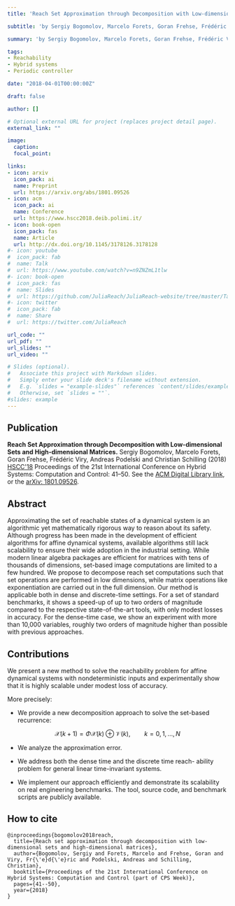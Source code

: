 ```yaml
---
title: 'Reach Set Approximation through Decomposition with Low-dimensional Sets and High-dimensional Matrices'

subtitle: 'by Sergiy Bogomolov, Marcelo Forets, Goran Frehse, Frédéric Viry, Andreas Podelski and Christian Schilling (2018)'

summary: 'by Sergiy Bogomolov, Marcelo Forets, Goran Frehse, Frédéric Viry, Andreas Podelski and Christian Schilling (2018)'

tags:
- Reachability
- Hybrid systems
- Periodic controller

date: "2018-04-01T00:00:00Z"

draft: false

author: []

# Optional external URL for project (replaces project detail page).
external_link: ""

image:
  caption:
  focal_point:

links:
- icon: arxiv
  icon_pack: ai
  name: Preprint
  url: https://arxiv.org/abs/1801.09526
- icon: acm
  icon_pack: ai
  name: Conference
  url: https://www.hscc2018.deib.polimi.it/
- icon: book-open
  icon_pack: fas
  name: Article
  url: http://dx.doi.org/10.1145/3178126.3178128
#- icon: youtube
#  icon_pack: fab
#  name: Talk
#  url: https://www.youtube.com/watch?v=n9ZNZmL1tlw
#- icon: book-open
#  icon_pack: fas
#  name: Slides
#  url: https://github.com/JuliaReach/JuliaReach-website/tree/master/Talks/EMBrake_MEMOCODE20
#- icon: twitter
#  icon_pack: fab
#  name: Share
#  url: https://twitter.com/JuliaReach

url_code: ""
url_pdf: ""
url_slides: ""
url_video: ""

# Slides (optional).
#   Associate this project with Markdown slides.
#   Simply enter your slide deck's filename without extension.
#   E.g. `slides = "example-slides"` references `content/slides/example-slides.md`.
#   Otherwise, set `slides = ""`.
#slides: example
---
```


## Publication

**Reach Set Approximation through Decomposition with Low-dimensional Sets and High-dimensional Matrices.** Sergiy Bogomolov, Marcelo Forets, Goran Frehse, Frédéric Viry, Andreas Podelski and Christian Schilling (2018) [HSCC'18](https://www.hscc2018.deib.polimi.it/) Proceedings of the 21st International Conference on Hybrid Systems: Computation and Control: 41–50. See the [ACM Digital Library link](http://dx.doi.org/10.1145/3178126.3178128), or the [arXiv: 1801.09526](https://arxiv.org/abs/1801.09526).

## Abstract

Approximating the set of reachable states of a dynamical system is an
algorithmic yet mathematically rigorous way to reason about its safety.
Although progress has been made in the development of efficient algorithms
for affine dynamical systems, available algorithms still lack scalability
to ensure their wide adoption in the industrial setting. While modern
linear algebra packages are efficient for matrices with tens of thousands
of dimensions, set-based image computations are limited to a few hundred.
We propose to decompose reach set computations such that set operations
are performed in low dimensions, while matrix operations like exponentiation
are carried out in the full dimension. Our method is applicable both in dense
and discrete-time settings. For a set of standard benchmarks, it shows a
speed-up of up to two orders of magnitude compared to the respective
state-of-the-art tools, with only modest losses in accuracy.
For the dense-time case, we show an experiment with more than 10,000
variables, roughly two orders of magnitude higher than possible with previous
approaches.

## Contributions

We present a new method to solve the reachability
problem for affine dynamical systems with nondeterministic inputs
and experimentally show that it is highly scalable under modest
loss of accuracy.

More precisely:

- We provide a new decomposition approach to solve the set-based recurrence:

$$
\mathcal{X}(k+1) = \Phi \mathcal{X}(k) \oplus \mathcal{V}(k),\qquad k = 0, 1,\ldots, N
$$

- We analyze the approximation error.

- We address both the dense time and the discrete time reach-
ability problem for general linear time-invariant systems.

- We implement our approach efficiently and demonstrate its
scalability on real engineering benchmarks. The tool, source
code, and benchmark scripts are publicly available.

## How to cite

```
@inproceedings{bogomolov2018reach,
  title={Reach set approximation through decomposition with low-dimensional sets and high-dimensional matrices},
  author={Bogomolov, Sergiy and Forets, Marcelo and Frehse, Goran and Viry, Fr{\'e}d{\'e}ric and Podelski, Andreas and Schilling, Christian},
  booktitle={Proceedings of the 21st International Conference on Hybrid Systems: Computation and Control (part of CPS Week)},
  pages={41--50},
  year={2018}
}
```
